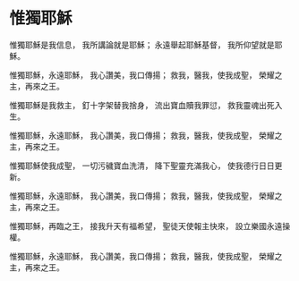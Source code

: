 # 惟獨耶穌


惟獨耶穌是我信息，
我所講論就是耶穌；
永遠舉起耶穌基督，
我所仰望就是耶穌。

惟獨耶穌，永遠耶穌，
我心讚美，我口傳揚；
救我，醫我，使我成聖，
榮耀之主，再來之王。

惟獨耶穌是我救主，
釘十字架替我捨身，
流出寶血贖我罪愆，
救我靈魂出死入生。

惟獨耶穌，永遠耶穌，
我心讚美，我口傳揚；
救我，醫我，使我成聖，
榮耀之主，再來之王。

惟獨耶穌使我成聖，
一切污穢寶血洗清，
降下聖靈充滿我心，
使我德行日日更新。

惟獨耶穌，永遠耶穌，
我心讚美，我口傳揚；
救我，醫我，使我成聖，
榮耀之主，再來之王。

惟獨耶穌，再臨之王，
接我升天有福希望，
聖徒天使報主快來，
設立樂國永遠操權。

惟獨耶穌，永遠耶穌，
我心讚美，我口傳揚；
救我，醫我，使我成聖，
榮耀之主，再來之王。
